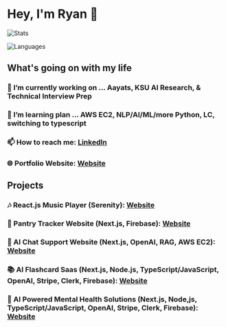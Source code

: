 # Hey, I'm Ryan 👋

![Stats](https://github-readme-stats.vercel.app/api?username=RyanTren&show_icons=true&title_color=fff&icon_color=79ff97&text_color=9f9f9f&bg_color=151515 )

![Languages](https://github-readme-stats.vercel.app/api/top-langs/?username=RyanTren&show_icons=true&title_color=fff&icon_color=79ff97&text_color=9f9f9f&bg_color=151515 )

## What's going on with my life

### 🔭 I’m currently working on ... Aayats, KSU AI Research, & Technical Interview Prep
### 🌱 I’m learning plan ... AWS EC2, NLP/AI/ML/more Python, LC, switching to typescript
### 📫 How to reach me: [LinkedIn](https://www.linkedin.com/in/ryantren/)
### 🌐 Portfolio Website: [Website](https://ryantren.github.io/portfolio-website/)

## Projects

### 🎶 React.js Music Player (Serenity): [Website](https://serenity-com.vercel.app/)
### 🥢 Pantry Tracker Website (Next.js, Firebase): [Website](https://ryan-pantry-tracker.vercel.app/)
### 🤖 AI Chat Support Website (Next.js, OpenAI, RAG, AWS EC2): [Website](https://hanguai-ryan-trans-projects-38a226e5.vercel.app/)
### 📚 AI Flashcard Saas (Next.js, Node.js, TypeScript/JavaScript, OpenAI, Stripe, Clerk, Firebase): [Website](https://flasherio-ryan-trans-projects-38a226e5.vercel.app/)
### 💊 AI Powered Mental Health Solutions (Next.js, Node,js, TypeScript/JavaScript, OpenAI, Stripe, Clerk, Firebase): [Website](https://mindjourney-indol.vercel.app/)


